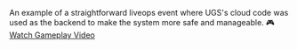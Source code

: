 An example of a straightforward liveops event where UGS's cloud code was used as the backend to make the system more safe and manageable.
🎮 [Watch Gameplay Video](gameplay.mp4)
